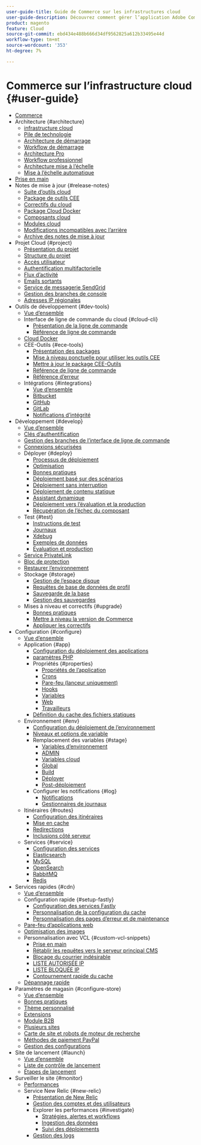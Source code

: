 ```yaml
---
user-guide-title: Guide de Commerce sur les infrastructures cloud
user-guide-description: Découvrez comment gérer l’application Adobe Commerce sur l’infrastructure cloud.
product: magento
feature: Cloud
source-git-commit: ebd434e488b666d34df9562825a612b33495e44d
workflow-type: tm+mt
source-wordcount: '353'
ht-degree: 7%

---
```



# Commerce sur l’infrastructure cloud {#user-guide}

+ [Commerce](overview.md)
+ Architecture {#architecture}
   + [infrastructure cloud](architecture/cloud-architecture.md)
   + [Pile de technologie](architecture/tech-stack.md)
   + [Architecture de démarrage](architecture/starter-architecture.md)
   + [Workflow de démarrage](architecture/starter-develop-deploy-workflow.md)
   + [Architecture Pro](architecture/pro-architecture.md)
   + [Workflow professionnel](architecture/pro-develop-deploy-workflow.md)
   + [Architecture mise à l’échelle](architecture/scaled-architecture.md)
   + [Mise à l’échelle automatique](architecture/autoscaling.md)
+ [Prise en main](https://experienceleague.adobe.com/docs/commerce-cloud-service/start/overview.html)
+ Notes de mise à jour {#release-notes}
   + [Suite d’outils cloud](release-notes/cloud-tools-suite.md)
   + [Package de outils CEE](release-notes/ece-tools-package.md)
   + [Correctifs du cloud](release-notes/cloud-patches.md)
   + [Package Cloud Docker](release-notes/cloud-docker.md)
   + [Composants cloud](release-notes/cloud-components.md)
   + [Modules cloud](release-notes/cloud-packages.md)
   + [Modifications incompatibles avec l’arrière](release-notes/backward-incompatible-changes.md)
   + [Archive des notes de mise à jour](release-notes/cloud-release-archive.md)
+ Projet Cloud {#project}
   + [Présentation du projet](project/overview.md)
   + [Structure du projet](project/file-structure.md)
   + [Accès utilisateur](project/user-access.md)
   + [Authentification multifactorielle](project/multi-factor-authentication.md)
   + [Flux d’activité](project/activity-stream.md)
   + [Emails sortants](project/outgoing-emails.md)
   + [Service de messagerie SendGrid](project/sendgrid.md)
   + [Gestion des branches de console](project/console-branches.md)
   + [Adresses IP régionales](project/regional-ip-addresses.md)
+ Outils de développement {#dev-tools}
   + [Vue d’ensemble](dev-tools/overview.md)
   + Interface de ligne de commande du cloud {#cloud-cli}
      + [Présentation de la ligne de commande](dev-tools/cloud-cli-overview.md)
      + [Référence de ligne de commande](dev-tools/cloud-cli-reference.md)
   + [Cloud Docker](dev-tools/cloud-docker.md)
   + CEE-Outils {#ece-tools}
      + [Présentation des packages](dev-tools/package-overview.md)
      + [Mise à niveau ponctuelle pour utiliser les outils CEE](dev-tools/install-package.md)
      + [Mettre à jour le package CEE-Outils](dev-tools/update-package.md)
      + [Référence de ligne de commande](dev-tools/ece-tools-cli-reference.md)
      + [Référence d’erreur](dev-tools/error-reference.md)
   + Intégrations {#integrations}
      + [Vue d’ensemble](integrations/overview.md)
      + [Bitbucket](integrations/bitbucket.md)
      + [GitHub](integrations/github.md)
      + [GitLab](integrations/gitlab.md)
      + [Notifications d’intégrité](integrations/health-notifications.md)
+ Développement {#develop}
   + [Vue d’ensemble](development/overview.md)
   + [Clés d’authentification](development/authentication-keys.md)
   + [Gestion des branches de l’interface de ligne de commande](development/cli-branches.md)
   + [Connexions sécurisées](development/secure-connections.md)
   + Déployer {#deploy}
      + [Processus de déploiement](deploy/process.md)
      + [Optimisation](deploy/optimization.md)
      + [Bonnes pratiques](deploy/best-practices.md)
      + [Déploiement basé sur des scénarios](deploy/scenario-based.md)
      + [Déploiement sans interruption](deploy/reduce-downtime.md)
      + [Déploiement de contenu statique](deploy/static-content.md)
      + [Assistant dynamique](deploy/smart-wizards.md)
      + [Déploiement vers l’évaluation et la production](deploy/staging-production.md)
      + [Récupération de l’échec du composant](deploy/recover-failed-deployment.md)
   + Test {#test}
      + [Instructions de test](test/guidance.md)
      + [Journaux](test/log-locations.md)
      + [Xdebug](test/debug.md)
      + [Exemples de données](test/sample-data.md)
      + [Évaluation et production](test/staging-and-production.md)
   + [Service PrivateLink](development/privatelink-service.md)
   + [Bloc de protection](development/protective-block.md)
   + [Restaurer l’environnement](development/restore-environment.md)
   + Stockage {#storage}
      + [Gestion de l’espace disque](storage/manage-disk-space.md)
      + [Requêtes de base de données de profil](storage/profile-database-queries.md)
      + [Sauvegarde de la base](storage/database-dump.md)
      + [Gestion des sauvegardes](storage/snapshots.md)
   + Mises à niveau et correctifs {#upgrade}
      + [Bonnes pratiques](development/best-practices.md)
      + [Mettre à niveau la version de Commerce](development/commerce-version.md)
      + [Appliquer les correctifs](development/apply-patches.md)
+ Configuration {#configure}
   + [Vue d’ensemble](environment/overview.md)
   + Application {#app}
      + [Configuration du déploiement des applications](application/configure-app-yaml.md)
      + [paramètres PHP](application/php-settings.md)
      + Propriétés {#properties}
         + [Propriétés de l’application](application/properties.md)
         + [Crons](application/crons-property.md)
         + [Pare-feu (lanceur uniquement)](application/firewall-property.md)
         + [Hooks](application/hooks-property.md)
         + [Variables](application/variables-property.md)
         + [Web](application/web-property.md)
         + [Travailleurs](application/workers-property.md)
      + [Définition du cache des fichiers statiques](application/set-cache.md)
   + Environnement {#env}
      + [Configuration du déploiement de l’environnement](environment/configure-env-yaml.md)
      + [Niveaux et options de variable](environment/variable-levels.md)
      + Remplacement des variables {#stage}
         + [Variables d’environnement](environment/variables-intro.md)
         + [ADMIN](environment/variables-admin.md)
         + [Variables cloud](environment/variables-cloud.md)
         + [Global](environment/variables-global.md)
         + [Build](environment/variables-build.md)
         + [Déployer](environment/variables-deploy.md)
         + [Post-déploiement](environment/variables-post-deploy.md)
      + Configurer les notifications {#log}
         + [Notifications](environment/set-up-notifications.md)
         + [Gestionnaires de journaux](environment/log-handlers.md)
   + Itinéraires {#routes}
      + [Configuration des itinéraires](routes/routes-yaml.md)
      + [Mise en cache](routes/caching.md)
      + [Redirections](routes/redirects.md)
      + [Inclusions côté serveur](routes/server-side-includes.md)
   + Services {#service}
      + [Configuration des services](services/services-yaml.md)
      + [Elasticsearch](services/elasticsearch.md)
      + [MySQL](services/mysql.md)
      + [OpenSearch](services/opensearch.md)
      + [RabbitMQ](services/rabbitmq.md)
      + [Redis](services/redis.md)
+ Services rapides {#cdn}
   + [Vue d’ensemble](cdn/fastly.md)
   + Configuration rapide {#setup-fastly}
      + [Configuration des services Fastly](cdn/fastly-configuration.md)
      + [Personnalisation de la configuration du cache](cdn/fastly-custom-cache-configuration.md)
      + [Personnalisation des pages d’erreur et de maintenance](cdn/fastly-custom-response.md)
   + [Pare-feu d’applications web](cdn/fastly-waf-service.md)
   + [Optimisation des images](cdn/fastly-image-optimization.md)
   + Personnalisation avec VCL {#custom-vcl-snippets}
      + [Prise en main](cdn/fastly-vcl-custom-snippets.md)
      + [Rétablir les requêtes vers le serveur principal CMS](cdn/fastly-vcl-wordpress.md)
      + [Blocage du courrier indésirable](cdn/fastly-vcl-badreferer.md)
      + [LISTE AUTORISÉE IP](cdn/fastly-vcl-allowlist.md)
      + [LISTE BLOQUÉE IP](cdn/fastly-vcl-blocking.md)
      + [Contournement rapide du cache](cdn/fastly-vcl-bypass-to-origin.md)
   + [Dépannage rapide](cdn/fastly-troubleshooting.md)
+ Paramètres de magasin {#configure-store}
   + [Vue d’ensemble](store/overview.md)
   + [Bonnes pratiques](store/best-practices.md)
   + [Thème personnalisé](store/custom-theme.md)
   + [Extensions](store/extensions.md)
   + [Module B2B](store/b2b-module.md)
   + [Plusieurs sites](store/multiple-sites.md)
   + [Carte de site et robots de moteur de recherche](store/robots-sitemap.md)
   + [Méthodes de paiement PayPal](store/paypal.md)
   + [Gestion des configurations](store/store-settings.md)
+ Site de lancement {#launch}
   + [Vue d’ensemble](launch/overview.md)
   + [Liste de contrôle de lancement](launch/checklist.md)
   + [Étapes de lancement](launch/steps.md)
+ Surveiller le site {#monitor}
   + [Performances](monitor/performance.md)
   + Service New Relic {#new-relic}
      + [Présentation de New Relic](monitor/new-relic-service.md)
      + [Gestion des comptes et des utilisateurs](monitor/account-management.md)
      + Explorer les performances {#investigate}
         + [Stratégies, alertes et workflows](monitor/investigate-performance.md)
         + [Ingestion des données](monitor/ingest-data.md)
         + [Suivi des déploiements](monitor/track-deployments.md)
      + [Gestion des logs](monitor/log-management.md)
